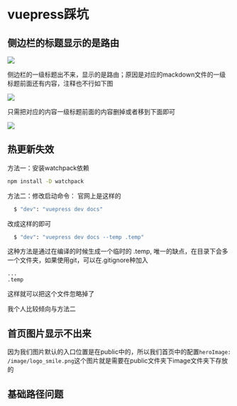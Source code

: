 # vuepress踩坑

## 侧边栏的标题显示的是路由
![](https://qinghuansmile.top/iamgeWarehouse/createdBlog/1.png)<br/>

侧边栏的一级标题出不来，显示的是路由；原因是对应的mackdown文件的一级标题前面还有内容，注释也不行如下图<br/>

![](https://qinghuansmile.top/iamgeWarehouse/createdBlog/2.png)<br/>

只需把对应的内容一级标题前面的内容删掉或者移到下面即可<br/>

![](https://qinghuansmile.top/iamgeWarehouse/createdBlog/3.png)<br/>

## 热更新失效
方法一：安装watchpack依赖
```bash 
npm install -D watchpack
```

方法二：修改启动命令：
官网上是这样的
```bash
  $ "dev": "vuepress dev docs"
```

改成这样的即可
```bash
  $ "dev": "vuepress dev docs --temp .temp"
```
这种方法是通过在编译的时候生成一个临时的 .temp, 唯一的缺点，在目录下会多一个文件夹，如果使用git，可以在.gitignore种加入
```
...
.temp
```
这样就可以把这个文件忽略掉了

我个人比较倾向与方法二

## 首页图片显示不出来

因为我们图片默认的入口位置是在public中的，所以我们首页中的配置`heroImage: /image/logo_smile.png`这个图片就是需要在public文件夹下image文件夹下存放的

## 基础路径问题


